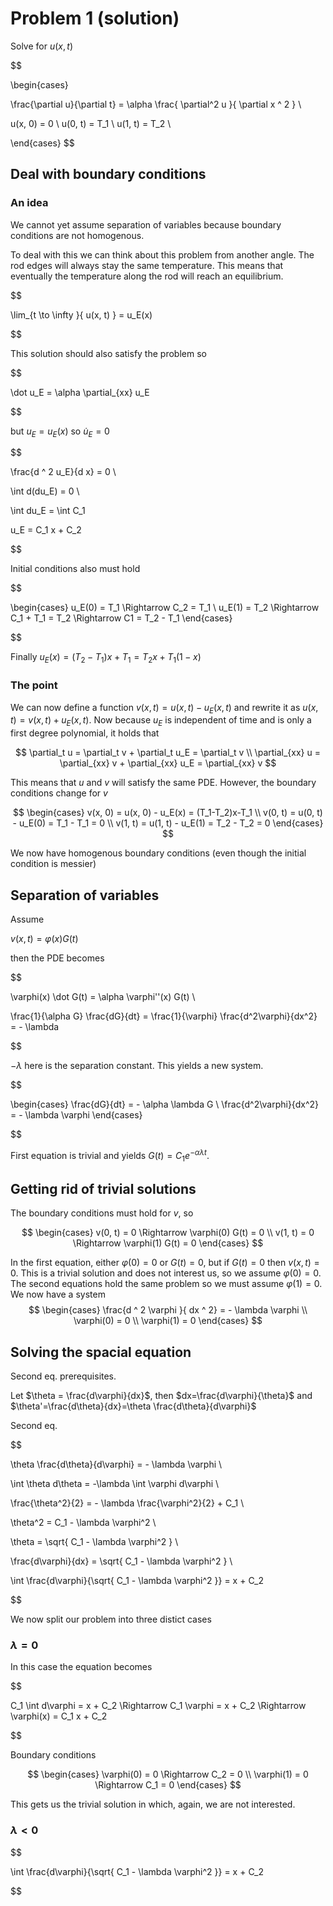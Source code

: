 # Problem 1 (solution)

Solve for $u(x, t)$

$$ 

\begin{cases}

\frac{\partial u}{\partial t} = \alpha \frac{ \partial^2 u }{ \partial x ^ 2 } \\

u(x, 0) = 0 \\
u(0, t) = T_1 \\
u(1, t) = T_2 \\

\end{cases}
$$ 

## Deal with boundary conditions

### An idea

We cannot yet assume separation of variables because boundary conditions are not homogenous.

To deal with this we can think about this problem from another angle. The rod edges will always stay the same temperature. This means that eventually the temperature along the rod will reach an equilibrium.

$$

\lim_{t \to \infty }{ u(x, t) } = u_E(x)

$$

This solution should also satisfy the problem so

$$

\dot u_E = \alpha \partial_{xx} u_E

$$

but $u_E = u_E(x)$ so $\dot u_E = 0$

$$

\frac{d ^ 2 u_E}{d x} = 0 \\

\int d(du_E) = 0 \\

\int du_E = \int C_1

u_E = C_1 x + C_2

$$

Initial conditions also must hold

$$

\begin{cases}
    u_E(0) = T_1 \Rightarrow C_2 = T_1 \\
    u_E(1) = T_2 \Rightarrow C_1 + T_1 = T_2 \Rightarrow C1 = T_2 - T_1
\end{cases}

$$

Finally $u_E(x) = (T_2 - T_1) x + T_1 = T_2x + T_1(1 - x)$

### The point

We can now define a function $v(x, t) = u(x, t) - u_E(x, t)$ and rewrite it as $u(x, t) = v(x, t) + u_E(x, t)$. Now because $u_E$ is independent of time and is only a first degree polynomial, it holds that

$$
\partial_t u = \partial_t v + \partial_t u_E = \partial_t v \\
\partial_{xx} u = \partial_{xx} v + \partial_{xx} u_E = \partial_{xx} v 
$$

This means that $u$ and $v$ will satisfy the same PDE. However, the boundary conditions change for $v$

$$
\begin{cases}
v(x, 0) = u(x, 0) - u_E(x) = (T_1-T_2)x-T_1 \\
v(0, t) = u(0, t) - u_E(0) = T_1 - T_1 = 0 \\
v(1, t) = u(1, t) - u_E(1) = T_2 - T_2 = 0
\end{cases}
$$

We now have homogenous boundary conditions (even though the initial condition is messier)

## Separation of variables

Assume 

$v(x, t) = \varphi(x) G(t)$

then the PDE becomes

$$ 

\varphi(x) \dot G(t)  = \alpha \varphi''(x) G(t) \\

\frac{1}{\alpha G} \frac{dG}{dt} = \frac{1}{\varphi} \frac{d^2\varphi}{dx^2} = - \lambda

$$

$-\lambda$ here is the separation constant. This yields a new system.

$$

\begin{cases}
\frac{dG}{dt}  = - \alpha \lambda G \\
\frac{d^2\varphi}{dx^2} = - \lambda \varphi
\end{cases}

$$

First equation is trivial and yields $G(t) = C_1e^{- \alpha \lambda t}$.

## Getting rid of trivial solutions

The boundary conditions must hold for $v$, so 

$$ 
\begin{cases}
v(0, t) = 0 \Rightarrow \varphi(0) G(t) = 0 \\
v(1, t) = 0 \Rightarrow \varphi(1) G(t) = 0
\end{cases}
$$

In the first equation, either $\varphi(0)=0$ or $G(t)=0$, but if $G(t)=0$ then $v(x, t)=0$. This is a trivial solution and does not interest us, so we assume $\varphi(0)=0$. The second equations hold the same problem so we must assume $\varphi(1)=0$. We now have a system
$$
\begin{cases}
    \frac{d ^ 2 \varphi }{ dx ^ 2} = - \lambda \varphi \\
    \varphi(0) = 0 \\
    \varphi(1) = 0
\end{cases}
$$

## Solving the spacial equation

Second eq. prerequisites. 

Let $\theta = \frac{d\varphi}{dx}$, then $dx=\frac{d\varphi}{\theta}$ and $\theta'=\frac{d\theta}{dx}=\theta \frac{d\theta}{d\varphi}$

Second eq.

$$

\theta \frac{d\theta}{d\varphi} = - \lambda \varphi \\

\int \theta d\theta = -\lambda \int \varphi d\varphi \\

\frac{\theta^2}{2} = - \lambda \frac{\varphi^2}{2} + C_1 \\

\theta^2 = C_1 - \lambda \varphi^2 \\

\theta = \sqrt{ C_1 - \lambda \varphi^2 } \\

\frac{d\varphi}{dx} = \sqrt{ C_1 - \lambda \varphi^2 } \\

\int \frac{d\varphi}{\sqrt{ C_1 - \lambda \varphi^2 }} = x + C_2

$$

We now split our problem into three distict cases

### $\lambda = 0$

In this case the equation becomes

$$

C_1 \int d\varphi = x + C_2 \Rightarrow C_1 \varphi = x + C_2 \Rightarrow \varphi(x) = C_1 x + C_2

$$

Boundary conditions

$$
\begin{cases}
    \varphi(0) = 0 \Rightarrow C_2 = 0 \\
    \varphi(1) = 0 \Rightarrow C_1 = 0
\end{cases}
$$

This gets us the trivial solution in which, again, we are not interested.

### $\lambda < 0$


$$

\int \frac{d\varphi}{\sqrt{ C_1 - \lambda \varphi^2 }} = x + C_2

$$